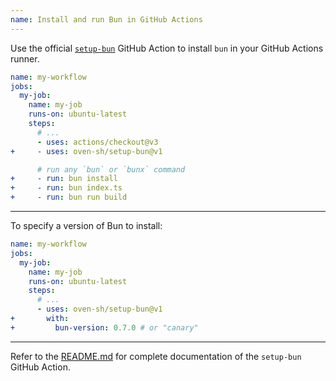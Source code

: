 ```yaml
---
name: Install and run Bun in GitHub Actions
---
```


Use the official [`setup-bun`](https://github.com/oven-sh/setup-bun) GitHub Action to install `bun` in your GitHub Actions runner.

```yaml-diff#workflow.yml
name: my-workflow
jobs:
  my-job:
    name: my-job
    runs-on: ubuntu-latest
    steps:
      # ...
      - uses: actions/checkout@v3
+     - uses: oven-sh/setup-bun@v1

      # run any `bun` or `bunx` command
+     - run: bun install
+     - run: bun index.ts
+     - run: bun run build
```

---

To specify a version of Bun to install:

```yaml-diff#workflow.yml
name: my-workflow
jobs:
  my-job:
    name: my-job
    runs-on: ubuntu-latest
    steps:
      # ...
      - uses: oven-sh/setup-bun@v1
+       with:
+         bun-version: 0.7.0 # or "canary"
```

---

Refer to the [README.md](https://github.com/oven-sh/setup-bun) for complete documentation of the `setup-bun` GitHub Action.

